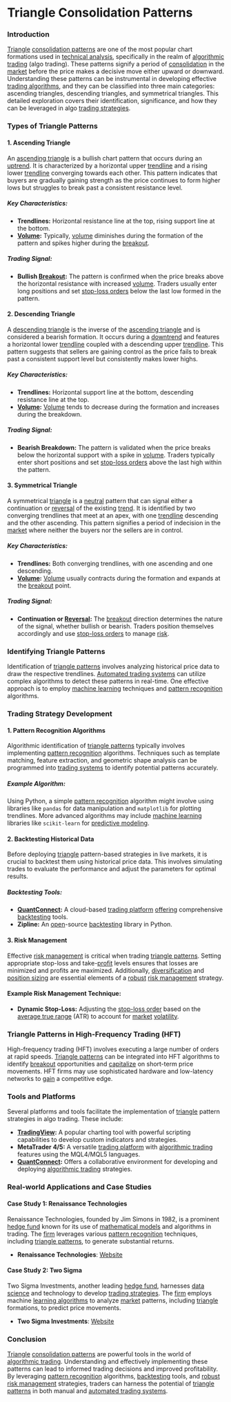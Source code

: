 # Triangle Consolidation Patterns

### Introduction

[Triangle](../t/triangle.md) [consolidation patterns](../c/consolidation_patterns.md) are one of the most popular chart formations used in [technical analysis](../t/technical_analysis.md), specifically in the realm of [algorithmic trading](../a/algorithmic_trading.md) (algo trading). These patterns signify a period of [consolidation](../c/consolidation.md) in the [market](../m/market.md) before the price makes a decisive move either upward or downward. Understanding these patterns can be instrumental in developing effective [trading algorithms](../t/trading_algorithms.md), and they can be classified into three main categories: ascending triangles, descending triangles, and symmetrical triangles. This detailed exploration covers their identification, significance, and how they can be leveraged in algo [trading strategies](../t/trading_strategies.md).

### Types of Triangle Patterns

#### 1. Ascending Triangle

An [ascending triangle](../a/ascending_triangle.md) is a bullish chart pattern that occurs during an [uptrend](../u/uptrend.md). It is characterized by a horizontal upper [trendline](../t/trendline.md) and a rising lower [trendline](../t/trendline.md) converging towards each other. This pattern indicates that buyers are gradually gaining strength as the price continues to form higher lows but struggles to break past a consistent resistance level.

##### Key Characteristics:
- **Trendlines:** Horizontal resistance line at the top, rising support line at the bottom.
- **[Volume](../v/volume.md):** Typically, [volume](../v/volume.md) diminishes during the formation of the pattern and spikes higher during the [breakout](../b/breakout.md).

##### Trading Signal:
- **Bullish [Breakout](../b/breakout.md):** The pattern is confirmed when the price breaks above the horizontal resistance with increased [volume](../v/volume.md). Traders usually enter long positions and set [stop-loss orders](../s/stop-loss_orders.md) below the last low formed in the pattern.

#### 2. Descending Triangle

A [descending triangle](../d/descending_triangle.md) is the inverse of the [ascending triangle](../a/ascending_triangle.md) and is considered a bearish formation. It occurs during a [downtrend](../d/downtrend.md) and features a horizontal lower [trendline](../t/trendline.md) coupled with a descending upper [trendline](../t/trendline.md). This pattern suggests that sellers are gaining control as the price fails to break past a consistent support level but consistently makes lower highs.

##### Key Characteristics:
- **Trendlines:** Horizontal support line at the bottom, descending resistance line at the top.
- **[Volume](../v/volume.md):** [Volume](../v/volume.md) tends to decrease during the formation and increases during the breakdown.

##### Trading Signal:
- **Bearish Breakdown:** The pattern is validated when the price breaks below the horizontal support with a spike in [volume](../v/volume.md). Traders typically enter short positions and set [stop-loss orders](../s/stop-loss_orders.md) above the last high within the pattern.

#### 3. Symmetrical Triangle

A symmetrical [triangle](../t/triangle.md) is a [neutral](../n/neutral.md) pattern that can signal either a continuation or [reversal](../r/reversal.md) of the existing [trend](../t/trend.md). It is identified by two converging trendlines that meet at an apex, with one [trendline](../t/trendline.md) descending and the other ascending. This pattern signifies a period of indecision in the [market](../m/market.md) where neither the buyers nor the sellers are in control.

##### Key Characteristics:
- **Trendlines:** Both converging trendlines, with one ascending and one descending.
- **[Volume](../v/volume.md):** [Volume](../v/volume.md) usually contracts during the formation and expands at the [breakout](../b/breakout.md) point.

##### Trading Signal:
- **Continuation or [Reversal](../r/reversal.md):** The [breakout](../b/breakout.md) direction determines the nature of the signal, whether bullish or bearish. Traders position themselves accordingly and use [stop-loss orders](../s/stop-loss_orders.md) to manage [risk](../r/risk.md).

### Identifying Triangle Patterns

Identification of [triangle patterns](../t/triangle_patterns_in_trading.md) involves analyzing historical price data to draw the respective trendlines. [Automated trading systems](../a/automated_trading_systems.md) can utilize complex algorithms to detect these patterns in real-time. One effective approach is to employ [machine learning](../m/machine_learning.md) techniques and [pattern recognition](../p/pattern_recognition.md) algorithms.

### Trading Strategy Development

#### 1. Pattern Recognition Algorithms

Algorithmic identification of [triangle patterns](../t/triangle_patterns_in_trading.md) typically involves implementing [pattern recognition](../p/pattern_recognition.md) algorithms. Techniques such as template matching, feature extraction, and geometric shape analysis can be programmed into [trading systems](../t/trading_systems.md) to identify potential patterns accurately.

##### Example Algorithm:
Using Python, a simple [pattern recognition](../p/pattern_recognition.md) algorithm might involve using libraries like `pandas` for data manipulation and `matplotlib` for plotting trendlines. More advanced algorithms may include [machine learning](../m/machine_learning.md) libraries like `scikit-learn` for [predictive modeling](../p/predictive_modeling.md).

#### 2. Backtesting Historical Data

Before deploying [triangle](../t/triangle.md) pattern-based strategies in live markets, it is crucial to backtest them using historical price data. This involves simulating trades to evaluate the performance and adjust the parameters for optimal results.

##### Backtesting Tools:
- **[QuantConnect](../q/quantconnect.md):** A cloud-based [trading platform](../t/trading_platform.md) [offering](../o/offering.md) comprehensive [backtesting](../b/backtesting.md) tools.
- **Zipline:** An [open](../o/open.md)-source [backtesting](../b/backtesting.md) library in Python.

#### 3. Risk Management

Effective [risk management](../r/risk_management.md) is critical when trading [triangle patterns](../t/triangle_patterns_in_trading.md). Setting appropriate stop-loss and take-[profit](../p/profit.md) levels ensures that losses are minimized and profits are maximized. Additionally, [diversification](../d/diversification.md) and [position sizing](../p/position_sizing.md) are essential elements of a [robust](../r/robust.md) [risk management](../r/risk_management.md) strategy.

#### Example Risk Management Technique:
- **Dynamic Stop-Loss:** Adjusting the [stop-loss order](../s/stop-loss_order.md) based on the [average true range](../a/average_true_range_(atr).md) (ATR) to account for [market](../m/market.md) [volatility](../v/volatility.md).

### Triangle Patterns in High-Frequency Trading (HFT)

High-frequency trading (HFT) involves executing a large number of orders at rapid speeds. [Triangle patterns](../t/triangle_patterns_in_trading.md) can be integrated into HFT algorithms to identify [breakout](../b/breakout.md) opportunities and [capitalize](../c/capitalize.md) on short-term price movements. HFT firms may use sophisticated hardware and low-latency networks to [gain](../g/gain.md) a competitive edge.

### Tools and Platforms

Several platforms and tools facilitate the implementation of [triangle](../t/triangle.md) pattern strategies in algo trading. These include:

- **[TradingView](../t/tradingview.md):** A popular charting tool with powerful scripting capabilities to develop custom indicators and strategies.
- **MetaTrader 4/5:** A versatile [trading platform](../t/trading_platform.md) with [algorithmic trading](../a/algorithmic_trading.md) features using the MQL4/MQL5 languages.
- **[QuantConnect](../q/quantconnect.md):** Offers a collaborative environment for developing and deploying [algorithmic trading](../a/algorithmic_trading.md) strategies.

### Real-world Applications and Case Studies

#### Case Study 1: Renaissance Technologies

Renaissance Technologies, founded by Jim Simons in 1982, is a prominent [hedge fund](../h/hedge_fund.md) known for its use of [mathematical models](../m/mathematical_models_in_trading.md) and algorithms in trading. The [firm](../f/firm.md) leverages various [pattern recognition](../p/pattern_recognition.md) techniques, including [triangle patterns](../t/triangle_patterns_in_trading.md), to generate substantial returns.

- **Renaissance Technologies**: [Website](https://www.rentec.com)

#### Case Study 2: Two Sigma

Two Sigma Investments, another leading [hedge fund](../h/hedge_fund.md), harnesses [data science](../d/data_science_in_trading.md) and technology to develop [trading strategies](../t/trading_strategies.md). The [firm](../f/firm.md) employs machine [learning algorithms](../l/learning_algorithms_in_trading.md) to analyze [market](../m/market.md) patterns, including [triangle](../t/triangle.md) formations, to predict price movements.

- **Two Sigma Investments**: [Website](https://www.twosigma.com)

### Conclusion

[Triangle](../t/triangle.md) [consolidation patterns](../c/consolidation_patterns.md) are powerful tools in the world of [algorithmic trading](../a/algorithmic_trading.md). Understanding and effectively implementing these patterns can lead to informed trading decisions and improved profitability. By leveraging [pattern recognition](../p/pattern_recognition.md) algorithms, [backtesting](../b/backtesting.md) tools, and [robust](../r/robust.md) [risk management](../r/risk_management.md) strategies, traders can harness the potential of [triangle patterns](../t/triangle_patterns_in_trading.md) in both manual and [automated trading systems](../a/automated_trading_systems.md).
